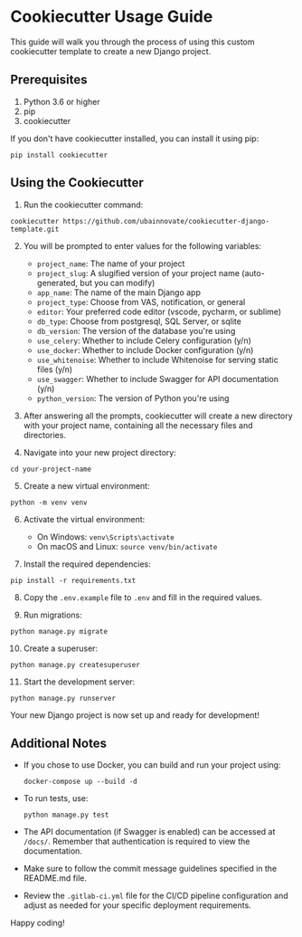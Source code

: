 # Cookiecutter Usage Guide

This guide will walk you through the process of using this custom cookiecutter template to create a new Django project.

## Prerequisites

1. Python 3.6 or higher
2. pip
3. cookiecutter

If you don't have cookiecutter installed, you can install it using pip:

```
pip install cookiecutter
```

## Using the Cookiecutter

1. Run the cookiecutter command:

```
cookiecutter https://github.com/ubainnovate/cookiecutter-django-template.git
```

2. You will be prompted to enter values for the following variables:

   - `project_name`: The name of your project
   - `project_slug`: A slugified version of your project name (auto-generated, but you can modify)
   - `app_name`: The name of the main Django app
   - `project_type`: Choose from VAS, notification, or general
   - `editor`: Your preferred code editor (vscode, pycharm, or sublime)
   - `db_type`: Choose from postgresql, SQL Server, or sqlite
   - `db_version`: The version of the database you're using
   - `use_celery`: Whether to include Celery configuration (y/n)
   - `use_docker`: Whether to include Docker configuration (y/n)
   - `use_whitenoise`: Whether to include Whitenoise for serving static files (y/n)
   - `use_swagger`: Whether to include Swagger for API documentation (y/n)
   - `python_version`: The version of Python you're using

3. After answering all the prompts, cookiecutter will create a new directory with your project name, containing all the necessary files and directories.

4. Navigate into your new project directory:

```
cd your-project-name
```

5. Create a new virtual environment:

```
python -m venv venv
```

6. Activate the virtual environment:

   - On Windows: `venv\Scripts\activate`
   - On macOS and Linux: `source venv/bin/activate`

7. Install the required dependencies:

```
pip install -r requirements.txt
```

8. Copy the `.env.example` file to `.env` and fill in the required values.

9. Run migrations:

```
python manage.py migrate
```

10. Create a superuser:

```
python manage.py createsuperuser
```

11. Start the development server:

```
python manage.py runserver
```

Your new Django project is now set up and ready for development!

## Additional Notes

- If you chose to use Docker, you can build and run your project using:
  ```
  docker-compose up --build -d
  ```

- To run tests, use:
  ```
  python manage.py test
  ```

- The API documentation (if Swagger is enabled) can be accessed at `/docs/`. Remember that authentication is required to view the documentation.

- Make sure to follow the commit message guidelines specified in the README.md file.

- Review the `.gitlab-ci.yml` file for the CI/CD pipeline configuration and adjust as needed for your specific deployment requirements.

Happy coding!